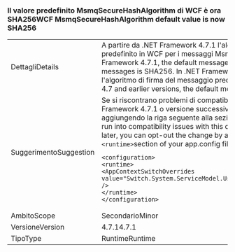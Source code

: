 ### <a name="wcf-msmqsecurehashalgorithm-default-value-is-now-sha256"></a><span data-ttu-id="2f64c-101">Il valore predefinito MsmqSecureHashAlgorithm di WCF è ora SHA256</span><span class="sxs-lookup"><span data-stu-id="2f64c-101">WCF MsmqSecureHashAlgorithm default value is now SHA256</span></span>

|   |   |
|---|---|
|<span data-ttu-id="2f64c-102">Dettagli</span><span class="sxs-lookup"><span data-stu-id="2f64c-102">Details</span></span>|<span data-ttu-id="2f64c-103">A partire da .NET Framework 4.7.1 l'algoritmo di firma del messaggio predefinito in WCF per i messaggi Msmq è SHA256.</span><span class="sxs-lookup"><span data-stu-id="2f64c-103">Starting with the .NET Framework 4.7.1, the default message signing algorithm in WCF for Msmq messages is SHA256.</span></span> <span data-ttu-id="2f64c-104">In .NET Framework 4.7 e versioni precedenti l'algoritmo di firma del messaggio predefinito è SHA1.</span><span class="sxs-lookup"><span data-stu-id="2f64c-104">In the .NET Framework 4.7 and earlier versions, the default message signing algorithm is SHA1.</span></span>|
|<span data-ttu-id="2f64c-105">Suggerimento</span><span class="sxs-lookup"><span data-stu-id="2f64c-105">Suggestion</span></span>|<span data-ttu-id="2f64c-106">Se si riscontrano problemi di compatibilità con questa modifica in .NET Framework 4.7.1 o versione successiva, è possibile rifiutarla esplicitamente aggiungendo la riga seguente alla sezione <code>&lt;runtime&gt;</code> del file app.config:</span><span class="sxs-lookup"><span data-stu-id="2f64c-106">If you run into compatibility issues with this change on the .NET Framework 4.7.1 or later, you can opt-out the change by adding the following line to the <code>&lt;runtime&gt;</code>section of your app.config file:</span></span><pre><code class="lang-xml">&lt;configuration&gt;&#13;&#10;&lt;runtime&gt;&#13;&#10;&lt;AppContextSwitchOverrides value=&quot;Switch.System.ServiceModel.UseSha1InMsmqEncryptionAlgorithm=true&quot; /&gt;&#13;&#10;&lt;/runtime&gt;&#13;&#10;&lt;/configuration&gt;&#13;&#10;</code></pre>|
|<span data-ttu-id="2f64c-107">Ambito</span><span class="sxs-lookup"><span data-stu-id="2f64c-107">Scope</span></span>|<span data-ttu-id="2f64c-108">Secondario</span><span class="sxs-lookup"><span data-stu-id="2f64c-108">Minor</span></span>|
|<span data-ttu-id="2f64c-109">Versione</span><span class="sxs-lookup"><span data-stu-id="2f64c-109">Version</span></span>|<span data-ttu-id="2f64c-110">4.7.1</span><span class="sxs-lookup"><span data-stu-id="2f64c-110">4.7.1</span></span>|
|<span data-ttu-id="2f64c-111">Tipo</span><span class="sxs-lookup"><span data-stu-id="2f64c-111">Type</span></span>|<span data-ttu-id="2f64c-112">Runtime</span><span class="sxs-lookup"><span data-stu-id="2f64c-112">Runtime</span></span>|


